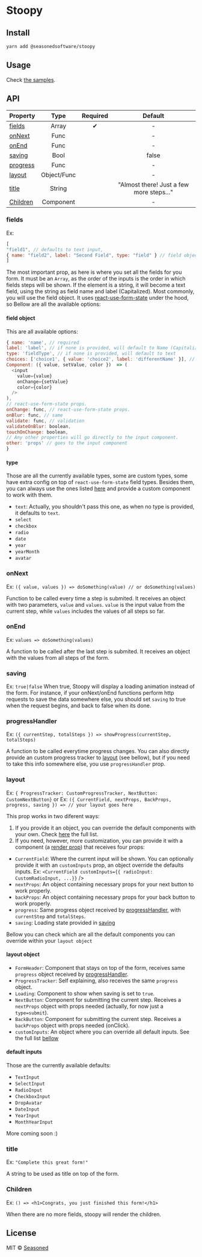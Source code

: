 # Stoopy

## Install

```bash
yarn add @seasonedsoftware/stoopy
```

## Usage

Check [the samples](https://seasonedsoftware.github.io/stoopy/).

## API

| Property              |    Type     | Required |                 Default                  |
| --------------------- | :---------: | :------: | :--------------------------------------: |
| [fields](#fields)     |    Array    |    ✔     |                    -                     |
| [onNext](#onnext)     |    Func     |          |                    -                     |
| [onEnd](#onend)       |    Func     |          |                    -                     |
| [saving](#saving)     |    Bool     |          |                  false                   |
| [progress](#progress) |    Func     |          |                    -                     |
| [layout](#layout)     | Object/Func |          |                    -                     |
| [title](#title)       |   String    |          | "Almost there! Just a few more steps..." |
| [Children](#text)     |  Component  |          |                    -                     |

### fields

Ex: 
```javascript
[
"field1", // defaults to text input,
{ name: "field2", label: "Second Field", type: "field" } // field object
]
```


The most important prop, as here is where you set all the fields for you form.
It must be an `Array`, as the order of the inputs is the order in which fields steps will be shown.
If the element is a string, it will become a text field, using the string as field
name and label (Capitalized).
Most commonly, you will use the field object. It uses [react-use-form-state](https://github.com/wsmd/react-use-form-state) under the hood, so  Bellow are all the available
options:

#### field object

This are all available options:

```javascript
{ name: 'name', // required
label: 'label', // if none is provided, will default to Name (Capitalized)
type: 'fieldType', // if none is provided, will default to text
choices: ['choice1', { value: 'choice2', label: 'differentName' }], // if using default multiple choice inputs like radio, select, etc
Component: ({ value, setValue, color })  => (
  <input
    value={value}
    onChange={setValue}
    color={color}
  />
),
// react-use-form-state props.
onChange: func, // react-use-form-state props.
onBlur: func, // same
validate: func, // validation
validateOnBlur: boolean,
touchOnChange: boolean,
// Any other properties will go directly to the input component.
other: 'props' // goes to the input component
}
````

#### type

Those are all the currently available types, some are custom types, some have extra config on top of
`react-use-form-state` field types. Besides them, you can always use the ones listed [here](https://github.com/wsmd/react-use-form-state#input-types) and provide a custom component to work with them.

- `text`: Actually, you shouldn't pass this one, as when no type is provided, it defaults to `text`.
- `select`
- `checkbox`
- `radio`
- `date`
- `year`
- `yearMonth`
- `avatar`

### onNext

Ex: `({ value, values }) => doSomething(value) // or doSomething(values)`

Function to be called every time a step is submited. It receives an object with two parameters,
`value` and `values`. `value` is the input value from the current step, while `values`
includes the values of all steps so far.

### onEnd

Ex: `values => doSomething(values)`

A function to be called after the last step is submited. It receives an object
with the values from all steps of the form.

### saving

Ex: `true|false`
When true, Stoopy will display a loading animation instead of the form. For instance, if your onNext/onEnd functions perform http requests
to save the data somewhere else, you should set `saving` to true when the request begins, and back to false when its done.

### progressHandler

Ex: `({ currentStep, totalSteps }) => showProgress(currentStep, totalSteps)`

A function to be called everytime progress changes. You can also directly provide an custom progress tracker to [layout](#layout) (see bellow),
but if you need to take this info somewhere else, you use `progressHandler` prop.

### layout

Ex: `{ ProgressTracker: CustomProgressTracker, NextButton: CustomNextButton}` or
Ex: `({ CurrentField, nextProps, BackProps, progress, saving }) => // your layout goes here`

This prop works in two diferent ways:

1. If you provide it an object, you can override the default components with your own. Check [here](#layoutobject) the full list.
2. If you need, however, more customization, you can provide it with a component (a [render prop](https://reactjs.org/docs/render-props.html)) that
   receives four props:

- `CurrentField`: Where the current input will be shown. You can optionally provide it with an `customInputs` prop, an object override the defaults
  inputs. Ex: `<CurrentField customInputs={{ radioInput: CustomRadioInput, ...}}` />
- `nextProps`: An object containing necessary props for your next button to work properly.
- `backProps`: An object containing necessary props for your back button to work properly.
- `progress`: Same progress object received by [progressHandler](#progresshandler), with `currentStep` and `totalSteps`.
- `saving`: Loading state provided in [saving](#saving)

Bellow you can check which are all the default components you can override within your `layout object`

#### layout object

- `FormHeader`: Component that stays on top of the form, receives same `progress` object received by [progressHandler](#progresshandler).
- `ProgressTracker`: Self explaining, also receives the same `progress` object.
- `Loading`: Component to show when saving is set to `true`.
- `NextButton`: Component for submitting the current step. Receives a `nextProps` object with props needed (actually, for now just a `type=submit`).
- `BackButton`: Component for submitting the current step. Receives a `backProps` object with props needed (onClick).
- `customInputs`: An object where you can override all default inputs. See the full list [bellow](#defaultinputs)

#### default inputs

Those are the currently available defaults:

- `TextInput`
- `SelectInput`
- `RadioInput`
- `CheckboxInput`
- `DropAvatar`
- `DateInput`
- `YearInput`
- `MonthYearInput`

More coming soon :)

### title

Ex: `"Complete this great form!"`

A string to be used as title on top of the form.

### Children

Ex: `() => <h1>Congrats, you just finished this form!</h1>`

When there are no more fields, stoopy will render the children.

## License

MIT © [Seasoned](https://github.com/SeasonedSoftware)
